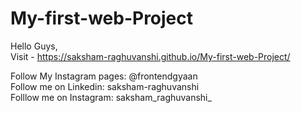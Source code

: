 # My-first-web-Project

Hello Guys,
<br>
Visit - https://saksham-raghuvanshi.github.io/My-first-web-Project/
<br>

Follow My Instagram pages: @frontendgyaan
<br>
Follow me on Linkedin: saksham-raghuvanshi
<br>
Folllow me on Instagram: saksham_raghuvanshi_
